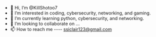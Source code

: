 - 👋 Hi, I’m @KillShotoo7
- 👀 I’m interested in coding, cybersecurity, networking, and gaming.
- 🌱 I’m currently learning python, cybersecurity, and networking.
- 💞️ I’m looking to collaborate on ...
- 📫 How to reach me ---- ssiclair123@gmail.com

<!---
KillShotoo7/KillShotoo7 is a ✨ special ✨ repository because its `README.md` (this file) appears on your GitHub profile.
You can click the Preview link to take a look at your changes.
--->
